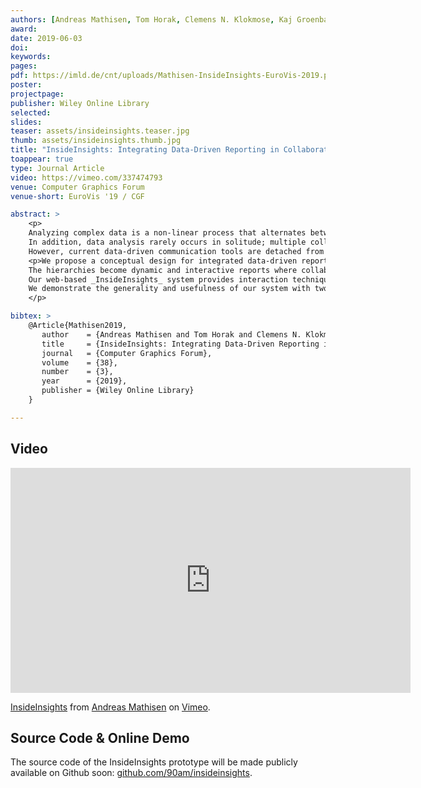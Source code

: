 ```yaml
---
authors: [Andreas Mathisen, Tom Horak, Clemens N. Klokmose, Kaj Groenbaek, Niklas Elmqvist]
award:
date: 2019-06-03
doi: 
keywords: 
pages:
pdf: https://imld.de/cnt/uploads/Mathisen-InsideInsights-EuroVis-2019.pdf
poster:
projectpage: 
publisher: Wiley Online Library
selected:
slides:
teaser: assets/insideinsights.teaser.jpg
thumb: assets/insideinsights.thumb.jpg
title: "InsideInsights: Integrating Data-Driven Reporting in Collaborative Visual Analytics"
toappear: true
type: Journal Article
video: https://vimeo.com/337474793
venue: Computer Graphics Forum
venue-short: EuroVis '19 / CGF

abstract: >
    <p>
    Analyzing complex data is a non-linear process that alternates between identifying discrete facts and developing overall assessments and conclusions.
    In addition, data analysis rarely occurs in solitude; multiple collaborators can be engaged in the same analysis, or intermediate results can be reported to stakeholders.
    However, current data-driven communication tools are detached from the analysis process and promote linear stories that forego the hierarchical and branching nature of data analysis, which leads to either too much or too little detail in the final report.</p>
    <p>We propose a conceptual design for integrated data-driven reporting that allows for iterative structuring of insights into hierarchies linked to analytic provenance and chosen analysis views.
    The hierarchies become dynamic and interactive reports where collaborators can review and modify the analysis at a desired level of detail.
    Our web-based _InsideInsights_ system provides interaction techniques to annotate states of analytic components, structure annotations, and link them to appropriate presentation views.
    We demonstrate the generality and usefulness of our system with two use cases and a qualitative expert review.
    </p>

bibtex: >
    @Article{Mathisen2019,
       author    = {Andreas Mathisen and Tom Horak and Clemens N. Klokmose and Kaj Grønbæk and Niklas Elmqvist},
       title     = {InsideInsights: Integrating Data-Driven Reporting in Collaborative Visual Analytics},
       journal   = {Computer Graphics Forum},
       volume    = {38},
       number    = {3},
       year      = {2019},
       publisher = {Wiley Online Library}
    }

---
```


## Video
<iframe src="https://player.vimeo.com/video/337474793" width="640" height="360" frameborder="0" allow="autoplay; fullscreen" allowfullscreen></iframe>
<p><a href="https://vimeo.com/337474793">InsideInsights</a> from <a href="https://vimeo.com/user98773903">Andreas Mathisen</a> on <a href="https://vimeo.com">Vimeo</a>.</p>

## Source Code & Online Demo
The source code of the InsideInsights prototype will be made publicly available on Github soon: [github.com/90am/insideinsights](https://github.com/90am/insideinsights).